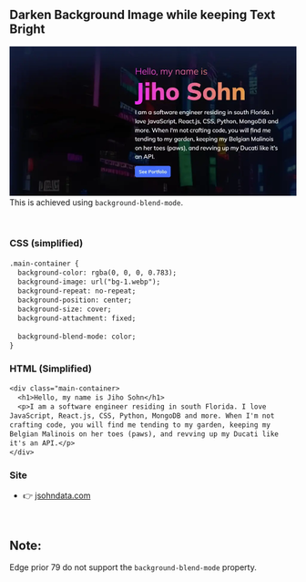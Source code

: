 ## Darken Background Image while keeping Text Bright
![screen shot](./images/darken-bg.webp)
This is achieved using `background-blend-mode`.

<br>

### CSS (simplified)
```
.main-container {
  background-color: rgba(0, 0, 0, 0.783);
  background-image: url("bg-1.webp");
  background-repeat: no-repeat;
  background-position: center;
  background-size: cover;
  background-attachment: fixed;

  background-blend-mode: color;
}
```

### HTML (Simplified)
```
<div class="main-container>
  <h1>Hello, my name is Jiho Sohn</h1>
  <p>I am a software engineer residing in south Florida. I love JavaScript, React.js, CSS, Python, MongoDB and more. When I'm not crafting code, you will find me tending to my garden, keeping my Belgian Malinois on her toes (paws), and revving up my Ducati like it's an API.</p>
</div>
```

### Site
* 👉 [jsohndata.com](https://jsohndata.com)

<br>

## Note:
Edge prior 79 do not support the `background-blend-mode` property.
